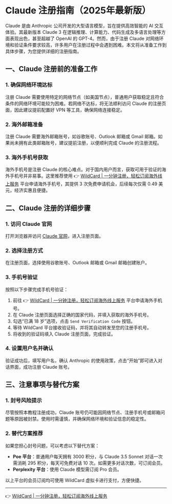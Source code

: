 # Claude 注册指南（2025年最新版）

Claude 是由 Anthropic 公司开发的大型语言模型，旨在提供高效智能的 AI 交互体验。其最新版本 Claude 3 在逻辑推理、计算能力、代码生成及多语言处理等方面表现出色，甚至超越了 OpenAI 的 GPT-4。然而，由于注册 Claude 对网络环境和验证条件要求较高，许多用户在注册过程中会遇到困难。本文将从准备工作到具体步骤，为您提供详细的注册指南。

## 一、Claude 注册前的准备工作

### 1. 确保网络环境达标
注册 Claude 需要使用特定的网络节点（如美国节点），普通用户获取稳定且符合条件的网络环境可能较为困难。若网络不达标，将无法顺利访问 Claude 的注册页面，因此建议提前配置好 VPN 等工具，确保网络连接稳定。

### 2. 海外邮箱准备
注册 Claude 需要海外邮箱账号，如谷歌账号、Outlook 邮箱或 Gmail 邮箱。如果尚未拥有此类邮箱账号，建议提前注册，以便顺利完成 Claude 的注册流程。

### 3. 海外手机号获取
海外手机号是注册 Claude 的核心难点。对于国内用户而言，获取可用于验证的海外手机号并非易事。这里推荐使用 👉 [WildCard | 一分钟注册，轻松订阅海外线上服务](https://bbtdd.com/WildCard) 平台申请海外手机号，其提供 3 次免费申请机会，后续每次仅需 0.49 美元，经济实惠且便捷。

## 二、Claude 注册的详细步骤

### 1. 访问 Claude 官网
打开浏览器并访问 [Claude 官网](https://claude.ai)，进入注册页面。

### 2. 选择注册方式
在注册页面，选择使用谷歌账号、Outlook 邮箱或 Gmail 邮箱创建账户。

### 3. 手机号验证
按照以下步骤完成手机号验证：
1. 前往 👉 [WildCard | 一分钟注册，轻松订阅海外线上服务](https://bbtdd.com/WildCard) 平台申请海外手机号。
2. 在 Claude 注册页面选择正确的国家代码，并填入获取的海外手机号。
3. 勾选“已满 18 岁”选项，点击 `Send Verification Code` 按钮。
4. 等待 WildCard 平台接收验证码，并将其自动转发至您的注册手机号。
5. 将收到的验证码填入 Claude 注册页面，完成验证。

### 4. 设置用户名并确认
验证成功后，填写用户名，确认 Anthropic 的使用政策，点击“开始”即可进入对话界面，成功注册 Claude 账号。

## 三、注意事项与替代方案

### 1. 封号风险提示
尽管按照本教程注册成功，Claude 账号仍可能因网络节点、注册手机号或邮箱问题等原因被封禁。使用时需谨慎，并确保网络环境和验证信息的稳定性。

### 2. 替代方案推荐
如果您担心封号问题，可以考虑以下替代方案：
- **Poe 平台**：普通用户每天拥有 3000 积分，与 Claude 3.5 Sonnet 对话一次需消耗 295 积分，每天可免费对话 10 次。如需更多对话次数，可订阅会员。
- **Perplexity 平台**：使用 Claude 模型需订阅 Pro 会员。

以上平台的会员订阅均可使用 WildCard 虚拟卡进行支付，方便快捷。

---

👉 [WildCard | 一分钟注册，轻松订阅海外线上服务](https://bbtdd.com/WildCard)